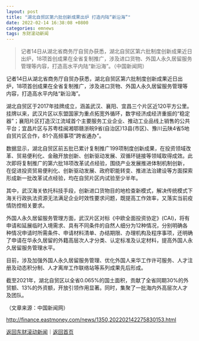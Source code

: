 ```yaml
---
layout: post
title: "湖北自贸区第六批创新成果出炉 打造内陆“新沿海”"
date: 2022-02-14 16:38:08 +0800
categories: emnews
tags: 东财滚动新闻
---
```

> 记者14日从湖北省商务厅自贸办获悉，湖北自贸区第六批制度创新成果近日出炉，18项首创成果在全省复制推广，涉及进口货物、外国人永久居留服务管理等内容，打造高水平内陆“新沿海”。（中国新闻网）

<p>记者14日从湖北省商务厅自贸办获悉，湖北自贸区第六批制度创新成果近日出炉，18项首创成果在全省复制推广，涉及进口货物、外国人永久居留服务管理等内容，打造高水平内陆“新沿海”。</p>
 <p>湖北自贸区于2017年挂牌成立，涵盖武汉、襄阳、宜昌三个片区近120平方公里。挂牌以来，武汉片区以东盟国家为重点拓宽外循环，数字经济成经济重振的“稳定器”；襄阳片区打造汉江流域首个主要服务工业企业、推动工业品线上销售的公共平台；宜昌片区与苏粤桂闽湘鄂赣浙皖9省(自治区)13县(市区)、豫川云陕4省5地自贸片区合作，81个高频事项“跨省通办”。</p>
 <p>数据显示，湖北自贸区前五批已累计复制推广199项制度创新成果，在投资领域改革、贸易便利化、金融开放创新、创新驱动发展、双循环链接等领域取得成效。此次即将复制推广的第六批18项改革试点经验，围绕产业发展推进体制机制创新，在促进投资贸易便利化、创新驱动发展、政府职能转变、推进法治建设等方面探索形成新一批改革试点经验，均在自贸片区内试验至少半年。</p>
 <p>其中，武汉海关依托科技手段，创新进口货物目的地检查新模式，解决传统模式下海关行政执法资源无法满足企业时效性要求问题，既提高工作效率，又落实当前疫情防控相关要求。</p>
 <p>外国人永久居留服务管理方面，武汉片区对标《中欧全面投资协定》(CAI)，将有申请和延展临时入境需求、具有不同条件的自然人细分为12种情况，分别明确各种情况申请时所需条件、申请材料清单、办结期限、办理机构及程序事项，还明确了申请在华永久居留的外籍高层次人才分类、认定标准及认定材料，提高外国人永久居留服务管理水平。</p>
 <p>目前，涉及加强外国人永久居留服务管理、优化外国人来华工作许可服务、人才注册及动态积分制、人才离岸工作联络站等系列成果先后形成。</p>
 <p>截至2021年，湖北自贸区以全省0.065%的国土面积，贡献了全省同期30%的外贸额、13%的外资额，开放引领作用显著。同时，集聚了一批海内外高层次人才及团队。</p><p class="em_media">（文章来源：中国新闻网）</p>

<http://finance.eastmoney.com/news/1350,202202142275830153.html>

[返回东财滚动新闻](//finews.withounder.com/emnews/)｜[返回首页](//finews.withounder.com/)